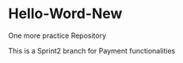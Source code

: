 # Hello-Word-New
One more practice Repository

This is a Sprint2 branch for Payment functionalities

